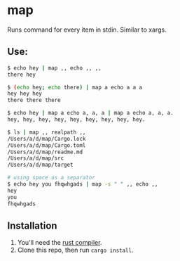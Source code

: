 # map

Runs command for every item in stdin. Similar to xargs.

## Use:

```bash
$ echo hey | map ,, echo ,, ,,
there hey
```

```bash
$ (echo hey; echo there) | map a echo a a a
hey hey hey
there there there
```

```bash
$ echo hey | map a echo a, a, a | map a echo a, a, a.
hey, hey, hey, hey, hey, hey, hey, hey, hey.
```

```bash
$ ls | map ,, realpath ,,
/Users/a/d/map/Cargo.lock
/Users/a/d/map/Cargo.toml
/Users/a/d/map/readme.md
/Users/a/d/map/src
/Users/a/d/map/target
```

```bash
# using space as a separator
$ echo hey you fhqwhgads | map -s " " ,, echo ,,
hey
you
fhqwhgads
```

## Installation

1. You'll need the [rust compiler](https://www.rust-lang.org/en-US/install.html).
2. Clone this repo, then run `cargo install`.
